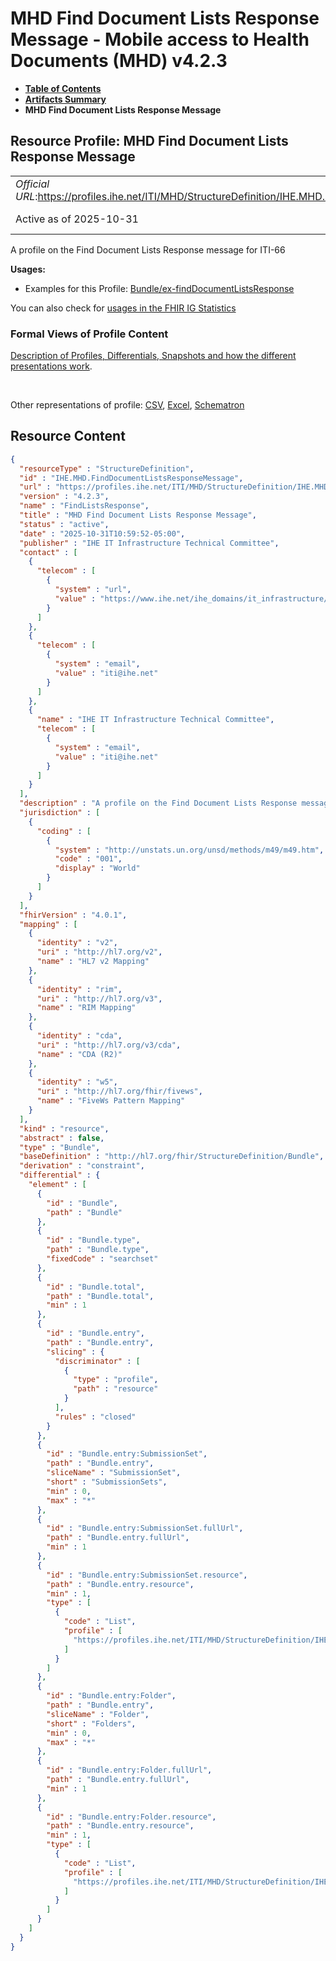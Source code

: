 # MHD Find Document Lists Response Message - Mobile access to Health Documents (MHD) v4.2.3

* [**Table of Contents**](toc.md)
* [**Artifacts Summary**](artifacts.md)
* **MHD Find Document Lists Response Message**

## Resource Profile: MHD Find Document Lists Response Message 

| | |
| :--- | :--- |
| *Official URL*:https://profiles.ihe.net/ITI/MHD/StructureDefinition/IHE.MHD.FindDocumentListsResponseMessage | *Version*:4.2.3 |
| Active as of 2025-10-31 | *Computable Name*:FindListsResponse |

 
A profile on the Find Document Lists Response message for ITI-66 

**Usages:**

* Examples for this Profile: [Bundle/ex-findDocumentListsResponse](Bundle-ex-findDocumentListsResponse.md)

You can also check for [usages in the FHIR IG Statistics](https://packages2.fhir.org/xig/ihe.iti.mhd|current/StructureDefinition/IHE.MHD.FindDocumentListsResponseMessage)

### Formal Views of Profile Content

 [Description of Profiles, Differentials, Snapshots and how the different presentations work](http://build.fhir.org/ig/FHIR/ig-guidance/readingIgs.html#structure-definitions). 

 

Other representations of profile: [CSV](StructureDefinition-IHE.MHD.FindDocumentListsResponseMessage.csv), [Excel](StructureDefinition-IHE.MHD.FindDocumentListsResponseMessage.xlsx), [Schematron](StructureDefinition-IHE.MHD.FindDocumentListsResponseMessage.sch) 



## Resource Content

```json
{
  "resourceType" : "StructureDefinition",
  "id" : "IHE.MHD.FindDocumentListsResponseMessage",
  "url" : "https://profiles.ihe.net/ITI/MHD/StructureDefinition/IHE.MHD.FindDocumentListsResponseMessage",
  "version" : "4.2.3",
  "name" : "FindListsResponse",
  "title" : "MHD Find Document Lists Response Message",
  "status" : "active",
  "date" : "2025-10-31T10:59:52-05:00",
  "publisher" : "IHE IT Infrastructure Technical Committee",
  "contact" : [
    {
      "telecom" : [
        {
          "system" : "url",
          "value" : "https://www.ihe.net/ihe_domains/it_infrastructure/"
        }
      ]
    },
    {
      "telecom" : [
        {
          "system" : "email",
          "value" : "iti@ihe.net"
        }
      ]
    },
    {
      "name" : "IHE IT Infrastructure Technical Committee",
      "telecom" : [
        {
          "system" : "email",
          "value" : "iti@ihe.net"
        }
      ]
    }
  ],
  "description" : "A profile on the Find Document Lists Response message for ITI-66",
  "jurisdiction" : [
    {
      "coding" : [
        {
          "system" : "http://unstats.un.org/unsd/methods/m49/m49.htm",
          "code" : "001",
          "display" : "World"
        }
      ]
    }
  ],
  "fhirVersion" : "4.0.1",
  "mapping" : [
    {
      "identity" : "v2",
      "uri" : "http://hl7.org/v2",
      "name" : "HL7 v2 Mapping"
    },
    {
      "identity" : "rim",
      "uri" : "http://hl7.org/v3",
      "name" : "RIM Mapping"
    },
    {
      "identity" : "cda",
      "uri" : "http://hl7.org/v3/cda",
      "name" : "CDA (R2)"
    },
    {
      "identity" : "w5",
      "uri" : "http://hl7.org/fhir/fivews",
      "name" : "FiveWs Pattern Mapping"
    }
  ],
  "kind" : "resource",
  "abstract" : false,
  "type" : "Bundle",
  "baseDefinition" : "http://hl7.org/fhir/StructureDefinition/Bundle",
  "derivation" : "constraint",
  "differential" : {
    "element" : [
      {
        "id" : "Bundle",
        "path" : "Bundle"
      },
      {
        "id" : "Bundle.type",
        "path" : "Bundle.type",
        "fixedCode" : "searchset"
      },
      {
        "id" : "Bundle.total",
        "path" : "Bundle.total",
        "min" : 1
      },
      {
        "id" : "Bundle.entry",
        "path" : "Bundle.entry",
        "slicing" : {
          "discriminator" : [
            {
              "type" : "profile",
              "path" : "resource"
            }
          ],
          "rules" : "closed"
        }
      },
      {
        "id" : "Bundle.entry:SubmissionSet",
        "path" : "Bundle.entry",
        "sliceName" : "SubmissionSet",
        "short" : "SubmissionSets",
        "min" : 0,
        "max" : "*"
      },
      {
        "id" : "Bundle.entry:SubmissionSet.fullUrl",
        "path" : "Bundle.entry.fullUrl",
        "min" : 1
      },
      {
        "id" : "Bundle.entry:SubmissionSet.resource",
        "path" : "Bundle.entry.resource",
        "min" : 1,
        "type" : [
          {
            "code" : "List",
            "profile" : [
              "https://profiles.ihe.net/ITI/MHD/StructureDefinition/IHE.MHD.Minimal.SubmissionSet"
            ]
          }
        ]
      },
      {
        "id" : "Bundle.entry:Folder",
        "path" : "Bundle.entry",
        "sliceName" : "Folder",
        "short" : "Folders",
        "min" : 0,
        "max" : "*"
      },
      {
        "id" : "Bundle.entry:Folder.fullUrl",
        "path" : "Bundle.entry.fullUrl",
        "min" : 1
      },
      {
        "id" : "Bundle.entry:Folder.resource",
        "path" : "Bundle.entry.resource",
        "min" : 1,
        "type" : [
          {
            "code" : "List",
            "profile" : [
              "https://profiles.ihe.net/ITI/MHD/StructureDefinition/IHE.MHD.Minimal.Folder"
            ]
          }
        ]
      }
    ]
  }
}

```
